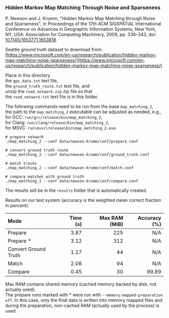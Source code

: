 ### Hidden Markov Map Matching Through Noise and Sparseness

P. Newson and J. Krumm, "Hidden Markov Map Matching through Noise and Sparseness", in Proceedings of the 17th ACM
SIGSPATIAL International Conference on Advances in Geographic Information Systems, New York, NY, USA: Association for
Computing Machinery, 2009, pp. 336–343, doi: [10.1145/1653771.1653818](https://dx.doi.org/10.1145%2F1653771.1653818).

Seattle ground truth dataset to download from: \
[https://www.microsoft.com/en-us/research/publication/hidden-markov-map-matching-noise-sparseness/](https://www.microsoft.com/en-us/research/publication/hidden-markov-map-matching-noise-sparseness/)

Place in this directory \
the `gps_data.txt` text file, \
the `ground_truth_route.txt` text file, and \
unzip the `road_network.zip` zip file so that \
the `road_network.txt` text file is in this folder.

The following commands need to be run from the base `map_matching_2`, \
the path to the `map_matching_2` executable can be adjusted as needed, e.g., \
for GCC: `run/gcc/release/bin/map_matching_2`, \
for Clang: `run/clang/release/bin/map_matching_2`, \
for MSVC: `run\msvc\release\bin\map_matching_2.exe`.

```
# prepare network
./map_matching_2 --conf data/newson-krumm/conf/prepare.conf

# convert ground truth route
./map_matching_2 --conf data/newson-krumm/conf/ground_truth.conf

# match tracks
./map_matching_2 --conf data/newson-krumm/conf/match.conf

# compare matches with ground truth
./map_matching_2 --conf data/newson-krumm/conf/compare.conf
```

The results will be in the `results` folder that is automatically created.

Results on our test system (accuracy is the weighted mean correct fraction in percent):

| Mode                 | Time (s) | Max RAM (MiB) | Accuracy (%) |
|:---------------------|---------:|--------------:|-------------:|
| Prepare              |     3.87 |           225 |          N/A |
| Prepare *            |     3.12 |           312 |          N/A |
| Convert Ground Truth |     1.17 |            44 |          N/A |
| Match                |     2.08 |            94 |          N/A |
| Compare              |     0.45 |            30 |        99.89 |

Max RAM contains shared memory (cached memory backed by disk, not actually used).\
The prepare runs marked with * were run with `--memory-mapped-preparation off`.
In this case, only the final data is written into memory mapped files and during the preparation,
non-cached RAM (actually used by the process) is used.
